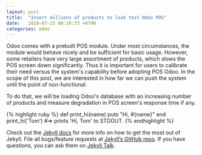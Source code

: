 ```yaml
---
layout: post
title:  "Insert millions of products to load test Odoo POS"
date:   2019-07-23 00:16:33 +0700
categories: odoo
---
```


Odoo comes with a prebuilt POS module. Under most circumstances, the module would behave nicely and be sufficient for basic usage. However, some retailers have very large assortment of products, which slows the POS screen down significantly. Thus it is important for users to calibrate their need versus the system's capability before adopting POS Odoo. In the scope of this post, we are interested in how far we can push the system until the point of non-functional. 

To do that, we will be loading Odoo's database with an increasing number of products and measure degradation in POS screen's response time if any. 

{% highlight ruby %}
def print_hi(name)
  puts "Hi, #{name}"
end
print_hi('Tom')
#=> prints 'Hi, Tom' to STDOUT.
{% endhighlight %}

Check out the [Jekyll docs][jekyll-docs] for more info on how to get the most out of Jekyll. File all bugs/feature requests at [Jekyll’s GitHub repo][jekyll-gh]. If you have questions, you can ask them on [Jekyll Talk][jekyll-talk].

[jekyll-docs]: https://jekyllrb.com/docs/home
[jekyll-gh]:   https://github.com/jekyll/jekyll
[jekyll-talk]: https://talk.jekyllrb.com/
